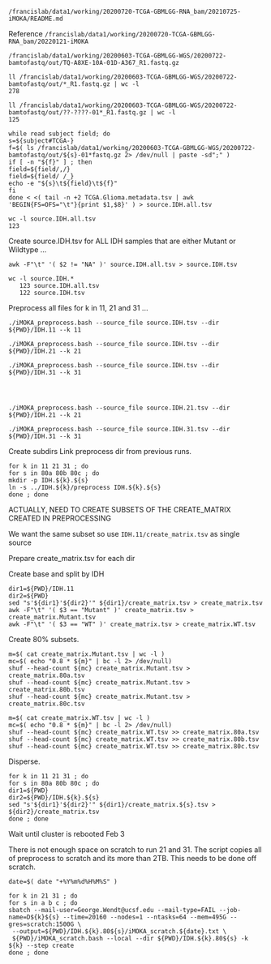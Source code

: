 

`/francislab/data1/working/20200720-TCGA-GBMLGG-RNA_bam/20210725-iMOKA/README.md`

Reference `/francislab/data1/working/20200720-TCGA-GBMLGG-RNA_bam/20220121-iMOKA`





`/francislab/data1/working/20200603-TCGA-GBMLGG-WGS/20200722-bamtofastq/out/TQ-A8XE-10A-01D-A367_R1.fastq.gz`

```
ll /francislab/data1/working/20200603-TCGA-GBMLGG-WGS/20200722-bamtofastq/out/*_R1.fastq.gz | wc -l
278

ll /francislab/data1/working/20200603-TCGA-GBMLGG-WGS/20200722-bamtofastq/out/??-????-01*_R1.fastq.gz | wc -l
125
```


```
while read subject field; do
s=${subject#TCGA-}
f=$( ls /francislab/data1/working/20200603-TCGA-GBMLGG-WGS/20200722-bamtofastq/out/${s}-01*fastq.gz 2> /dev/null | paste -sd";" )
if [ -n "${f}" ] ; then
field=${field/,/}
field=${field/ /_}
echo -e "${s}\t${field}\t${f}"
fi
done < <( tail -n +2 TCGA.Glioma.metadata.tsv | awk 'BEGIN{FS=OFS="\t"}{print $1,$8}' ) > source.IDH.all.tsv

wc -l source.IDH.all.tsv
123
```

Create source.IDH.tsv for ALL IDH samples that are either Mutant or Wildtype ...
```
awk -F"\t" '( $2 != "NA" )' source.IDH.all.tsv > source.IDH.tsv
```

```
wc -l source.IDH.*
   123 source.IDH.all.tsv
   122 source.IDH.tsv
```


Preprocess all files for k in 11, 21 and 31 ...
```
./iMOKA_preprocess.bash --source_file source.IDH.tsv --dir ${PWD}/IDH.11 --k 11

./iMOKA_preprocess.bash --source_file source.IDH.tsv --dir ${PWD}/IDH.21 --k 21

./iMOKA_preprocess.bash --source_file source.IDH.tsv --dir ${PWD}/IDH.31 --k 31




./iMOKA_preprocess.bash --source_file source.IDH.21.tsv --dir ${PWD}/IDH.21 --k 21

./iMOKA_preprocess.bash --source_file source.IDH.31.tsv --dir ${PWD}/IDH.31 --k 31
```




Create subdirs
Link preprocess dir from previous runs.
```
for k in 11 21 31 ; do
for s in 80a 80b 80c ; do
mkdir -p IDH.${k}.${s}
ln -s ../IDH.${k}/preprocess IDH.${k}.${s}
done ; done
```





ACTUALLY, NEED TO CREATE SUBSETS OF THE CREATE_MATRIX CREATED IN PREPROCESSING

We want the same subset so use `IDH.11/create_matrix.tsv` as single source

Prepare create_matrix.tsv for each dir

Create base and split by IDH
```
dir1=${PWD}/IDH.11
dir2=${PWD}
sed "s'${dir1}'${dir2}'" ${dir1}/create_matrix.tsv > create_matrix.tsv
awk -F"\t" '( $3 == "Mutant" )' create_matrix.tsv > create_matrix.Mutant.tsv
awk -F"\t" '( $3 == "WT" )' create_matrix.tsv > create_matrix.WT.tsv
```

Create 80% subsets.
```
m=$( cat create_matrix.Mutant.tsv | wc -l )
mc=$( echo "0.8 * ${m}" | bc -l 2> /dev/null)
shuf --head-count ${mc} create_matrix.Mutant.tsv > create_matrix.80a.tsv
shuf --head-count ${mc} create_matrix.Mutant.tsv > create_matrix.80b.tsv
shuf --head-count ${mc} create_matrix.Mutant.tsv > create_matrix.80c.tsv

m=$( cat create_matrix.WT.tsv | wc -l )
mc=$( echo "0.8 * ${m}" | bc -l 2> /dev/null)
shuf --head-count ${mc} create_matrix.WT.tsv >> create_matrix.80a.tsv
shuf --head-count ${mc} create_matrix.WT.tsv >> create_matrix.80b.tsv
shuf --head-count ${mc} create_matrix.WT.tsv >> create_matrix.80c.tsv
```

Disperse.
```
for k in 11 21 31 ; do
for s in 80a 80b 80c ; do
dir1=${PWD}
dir2=${PWD}/IDH.${k}.${s}
sed "s'${dir1}'${dir2}'" ${dir1}/create_matrix.${s}.tsv > ${dir2}/create_matrix.tsv
done ; done
```










Wait until cluster is rebooted Feb 3





There is not enough space on scratch to run 21 and 31.
The script copies all of preprocess to scratch and its more than 2TB.
This needs to be done off scratch.




```
date=$( date "+%Y%m%d%H%M%S" )

for k in 21 31 ; do
for s in a b c ; do
sbatch --mail-user=George.Wendt@ucsf.edu --mail-type=FAIL --job-name=D${k}${s} --time=20160 --nodes=1 --ntasks=64 --mem=495G --gres=scratch:1500G \
 --output=${PWD}/IDH.${k}.80${s}/iMOKA_scratch.${date}.txt \
 ${PWD}/iMOKA_scratch.bash --local --dir ${PWD}/IDH.${k}.80${s} -k ${k} --step create
done ; done

```







